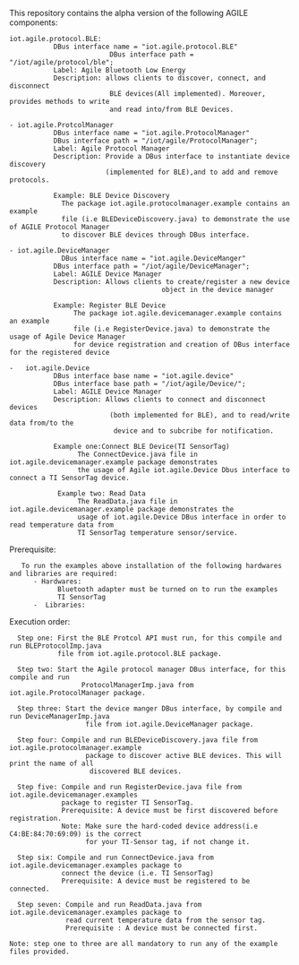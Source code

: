  This repository contains the alpha version of the following AGILE components:

    iot.agile.protocol.BLE:
               DBus interface name = "iot.agile.protocol.BLE"
							 DBus interface path = "/iot/agile/protocol/ble";
               Label: Agile Bluetooth Low Energy
               Description: allows clients to discover, connect, and disconnect
							 BLE devices(All implemented). Moreover, provides methods to write
							 and read into/from BLE Devices.

	- iot.agile.ProtcolManager
               DBus interface name = "iot.agile.ProtocolManager"
               DBus interface path = "/iot/agile/ProtocolManager";
               Label: Agile Protocol Manager
               Description: Provide a DBus interface to instantiate device discovery
                            (implemented for BLE),and to add and remove protocols.

               Example: BLE Device Discovery
                 The package iot.agile.protocolmanager.example contains an example
                 file (i.e BLEDeviceDiscovery.java) to demonstrate the use of AGILE Protocol Manager
                 to discover BLE devices through DBus interface.

	- iot.agile.DeviceManager
	             DBus interface name = "iot.agile.DeviceManger"
               DBus interface path = "/iot/agile/DeviceManager";
               Label: AGILE Device Manager
               Description: Allows clients to create/register a new device
							              object in the device manager

               Example: Register BLE Device
                    The package iot.agile.devicemanager.example contains an example
                    file (i.e RegisterDevice.java) to demonstrate the usage of Agile Device Manager
                    for device registration and creation of DBus interface for the registered device  

  	-   iot.agile.Device
               DBus interface base name = "iot.agile.device"
               DBus interface base path = "/iot/agile/Device/";
               Label: AGILE Device Manager
               Description: Allows clients to connect and disconnect devices
							 (both implemented for BLE), and to read/write data from/to the
							  device and to subcribe for notification.

               Example one:Connect BLE Device(TI SensorTag)
                     The ConnectDevice.java file in iot.agile.devicemanager.example package demonstrates
                     the usage of Agile iot.agile.Device Dbus interface to connect a TI SensorTag device.

                Example two: Read Data
                     The ReadData.java file in iot.agile.devicemanager.example package demonstrates the
                     usage of iot.agile.Device DBus interface in order to read temperature data from
                     TI SensorTag temperature sensor/service.

  Prerequisite:

       To run the examples above installation of the following hardwares and libraries are required:
          - Hardwares:
                Bluetooth adapter must be turned on to run the examples  
                TI SensorTag
          -  Libraries:


Execution order:

      Step one: First the BLE Protcol API must run, for this compile and run BLEProtocolImp.java
                file from iot.agile.protocol.BLE package.

      Step two: Start the Agile protocol manager DBus interface, for this compile and run
                      ProtocolManagerImp.java from iot.agile.ProtocolManager package.

      Step three: Start the device manger DBus interface, by compile and run DeviceManagerImp.java
                       file from iot.agile.DeviceManager package.

      Step four: Compile and run BLEDeviceDiscovery.java file from iot.agile.protocolmanager.example
                       package to discover active BLE devices. This will print the name of all
                        discovered BLE devices.

      Step five: Compile and run RegisterDevice.java file from iot.agile.devicemanager.examples
                 package to register TI SensorTag.
                 Prerequisite: A device must be first discovered before registration.
                 Note: Make sure the hard-coded device address(i.e C4:BE:84:70:69:09) is the correct
                       for your TI-Sensor tag, if not change it.

      Step six: Compile and run ConnectDevice.java from iot.agile.devicemanager.examples package to
                 connect the device (i.e. TI SensorTag)
                 Prerequisite: A device must be registered to be connected.

      Step seven: Compile and run ReadData.java from iot.agile.devicemanager.examples package to
                  read current temperature data from the sensor tag.
                  Prerequisite : A device must be connected first.

    Note: step one to three are all mandatory to run any of the example files provided.
